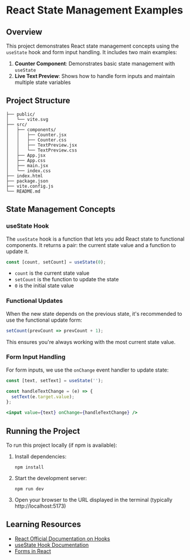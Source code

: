 # React State Management Examples

## Overview

This project demonstrates React state management concepts using the `useState` hook and form input handling. It includes two main examples:

1. **Counter Component**: Demonstrates basic state management with `useState`
2. **Live Text Preview**: Shows how to handle form inputs and maintain multiple state variables

## Project Structure

```
├── public/
│   └── vite.svg
├── src/
│   ├── components/
│   │   ├── Counter.jsx
│   │   ├── Counter.css
│   │   ├── TextPreview.jsx
│   │   └── TextPreview.css
│   ├── App.jsx
│   ├── App.css
│   ├── main.jsx
│   └── index.css
├── index.html
├── package.json
├── vite.config.js
└── README.md
```

## State Management Concepts

### useState Hook

The `useState` hook is a function that lets you add React state to functional components. It returns a pair: the current state value and a function to update it.

```jsx
const [count, setCount] = useState(0);
```

- `count` is the current state value
- `setCount` is the function to update the state
- `0` is the initial state value

### Functional Updates

When the new state depends on the previous state, it's recommended to use the functional update form:

```jsx
setCount(prevCount => prevCount + 1);
```

This ensures you're always working with the most current state value.

### Form Input Handling

For form inputs, we use the `onChange` event handler to update state:

```jsx
const [text, setText] = useState('');

const handleTextChange = (e) => {
  setText(e.target.value);
};

<input value={text} onChange={handleTextChange} />
```

## Running the Project

To run this project locally (if npm is available):

1. Install dependencies:
   ```
   npm install
   ```

2. Start the development server:
   ```
   npm run dev
   ```

3. Open your browser to the URL displayed in the terminal (typically http://localhost:5173)

## Learning Resources

- [React Official Documentation on Hooks](https://reactjs.org/docs/hooks-intro.html)
- [useState Hook Documentation](https://reactjs.org/docs/hooks-state.html)
- [Forms in React](https://reactjs.org/docs/forms.html)